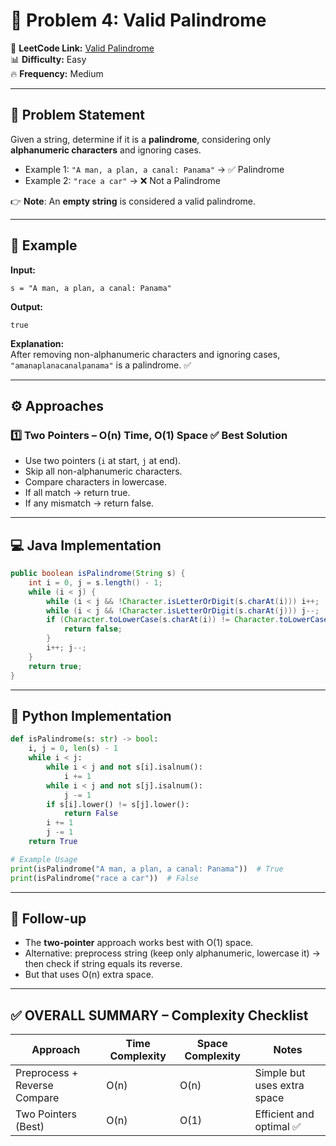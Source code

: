 # 📌 Problem 4: Valid Palindrome  

🔗 **LeetCode Link:** [Valid Palindrome](https://leetcode.com/problems/valid-palindrome/)  
📊 **Difficulty:** Easy  
🔥 **Frequency:** Medium  

---

## 📝 Problem Statement  
Given a string, determine if it is a **palindrome**, considering only **alphanumeric characters** and ignoring cases.  

- Example 1: `"A man, a plan, a canal: Panama"` → ✅ Palindrome  
- Example 2: `"race a car"` → ❌ Not a Palindrome  

👉 **Note**: An **empty string** is considered a valid palindrome.  

---

## 📖 Example  

**Input:**  
```text
s = "A man, a plan, a canal: Panama"
```

**Output:**  
```text
true
```

**Explanation:**  
After removing non-alphanumeric characters and ignoring cases,  
`"amanaplanacanalpanama"` is a palindrome. ✅  

---

## ⚙️ Approaches  

### 1️⃣ Two Pointers – O(n) Time, O(1) Space ✅ Best Solution  

* Use two pointers (`i` at start, `j` at end).  
* Skip all non-alphanumeric characters.  
* Compare characters in lowercase.  
* If all match → return true.  
* If any mismatch → return false.  

---

## 💻 Java Implementation  

```java
public boolean isPalindrome(String s) {
    int i = 0, j = s.length() - 1;
    while (i < j) {
        while (i < j && !Character.isLetterOrDigit(s.charAt(i))) i++;
        while (i < j && !Character.isLetterOrDigit(s.charAt(j))) j--;
        if (Character.toLowerCase(s.charAt(i)) != Character.toLowerCase(s.charAt(j))) {
            return false;
        }
        i++; j--;
    }
    return true;
}
```

---

## 🚀 Python Implementation  

```python
def isPalindrome(s: str) -> bool:
    i, j = 0, len(s) - 1
    while i < j:
        while i < j and not s[i].isalnum():
            i += 1
        while i < j and not s[j].isalnum():
            j -= 1
        if s[i].lower() != s[j].lower():
            return False
        i += 1
        j -= 1
    return True

# Example Usage
print(isPalindrome("A man, a plan, a canal: Panama"))  # True
print(isPalindrome("race a car"))  # False
```

---

## 🔮 Follow-up  

* The **two-pointer** approach works best with O(1) space.  
* Alternative: preprocess string (keep only alphanumeric, lowercase it) → then check if string equals its reverse.  
* But that uses O(n) extra space.  

---

## ✅ OVERALL SUMMARY – Complexity Checklist  

| Approach                     | Time Complexity | Space Complexity | Notes                        |
| ---------------------------- | --------------- | ---------------- | ---------------------------- |
| Preprocess + Reverse Compare | O(n)            | O(n)             | Simple but uses extra space  |
| Two Pointers (Best)          | O(n)            | O(1)             | Efficient and optimal ✅      |
